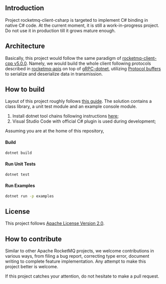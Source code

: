 Introduction
--------------
Project rocketmq-client-csharp is targeted to implement C# binding in native C# code. At the current moment, it is still a work-in-progress project. Do not use it in production till it grows mature enough.

Architecture
--------------
Basically, this project would follow the same paradigm of [rocketmq-client-cpp v5.0.0](https://github.com/apache/rocketmq-client-cpp/tree/main). Namely, we would build the whole client following protocols described in [rocketmq-apis](https://github.com/apache/rocketmq-apis) on top of [gRPC-dotnet](https://github.com/grpc/grpc-dotnet), utilizing [Protocol buffers](https://developers.google.com/protocol-buffers) to serialize and deserialize data in transmission.


How to build
-----------------
Layout of this project roughly follows [this guide](https://docs.microsoft.com/en-us/dotnet/core/tutorials/library-with-visual-studio-code?pivots=dotnet-5-0). The solution contains a class library, a unit test module and an example console module.

1. Install dotnet tool chains following instructions [here](https://dotnet.microsoft.com/en-us/download);
2. Visual Studio Code with official C# plugin is used during development;

Assuming you are at the home of this repository,
#### Build

```sh
dotnet build
```

#### Run Unit Tests
```sh
dotnet test
```

#### Run Examples
```sh
dotnet run -p examples
```

License
------------------
This project follows [Apache License Version 2.0](./LICENSE). 

How to contribute
------------------
Similar to other Apache RocketMQ projects, we welcome contributions in various ways, from filing a bug report, correcting type error, document writing to complete feature implementation. Any attempt to make this project better is welcome.

If this project catches your attention, do not hesitate to make a pull request.
